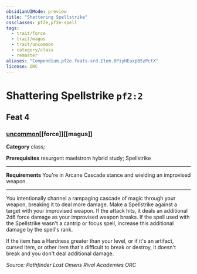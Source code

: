 ```yaml
---
obsidianUIMode: preview
title: "Shattering Spellstrike"
cssclasses: pf2e,pf2e-spell
tags:
  - trait/force
  - trait/magus
  - trait/uncommon
  - category/class
  - remaster
aliases: "Compendium.pf2e.feats-srd.Item.0PiyHEuxpB5zPctX"
license: ORC
---
```

# Shattering Spellstrike `pf2:2`
## Feat 4
### [uncommon](uncommon "Uncommon Rarity Trait")[[force]][[magus]]

**Category** class; 



**Prerequisites** resurgent maelstrom hybrid study; Spellstrike
* * *
**Requirements** You're in Arcane Cascade stance and wielding an improvised weapon.

* * *

You intentionally channel a rampaging cascade of magic through your weapon, breaking it to deal more damage. Make a Spellstrike against a target with your improvised weapon. If the attack hits, it deals an additional 2d6 force damage as your improvised weapon breaks. If the spell used with the Spellstrike wasn't a cantrip or focus spell, increase this additional damage by the spell's rank.

If the item has a Hardness greater than your level, or if it's an artifact, cursed item, or other item that's difficult to break or destroy, it doesn't break and you don't deal additional damage.

*Source: Pathfinder Lost Omens Rival Academies*
*ORC*
